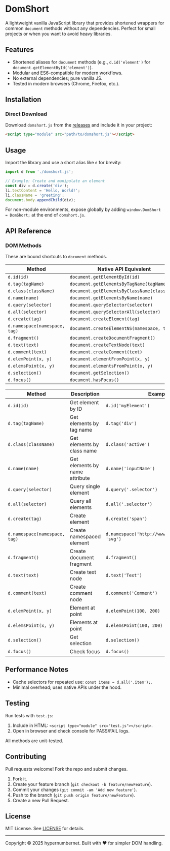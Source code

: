 # DomShort

A lightweight vanilla JavaScript library that provides shortened wrappers for common `document` methods without any dependencies. Perfect for small projects or when you want to avoid heavy libraries.

## Features
- Shortened aliases for `document` methods (e.g., `d.id('element')` for `document.getElementById('element')`).
- Modular and ES6-compatible for modern workflows.
- No external dependencies; pure vanilla JS.
- Tested in modern browsers (Chrome, Firefox, etc.).

## Installation

### Direct Download
Download `domshort.js` from the [releases](https://github.com/hypernumbernet/domshort/releases) and include it in your project:

```html
<script type="module" src="path/to/domshort.js"></script>
```

## Usage

Import the library and use a short alias like `d` for brevity:

```javascript
import d from './domshort.js';

// Example: Create and manipulate an element
const div = d.create('div');
li.textContent = 'Hello, World!';
li.className = 'greeting';
document.body.appendChild(div);
```

For non-module environments, expose globally by adding `window.DomShort = DomShort;` at the end of `domshort.js`.

## API Reference

### DOM Methods
These are bound shortcuts to `document` methods.

| Method | Native API Equivalent |
|--------|-----------------------|
| `d.id(id)` | `document.getElementById(id)` |
| `d.tag(tagName)` | `document.getElementsByTagName(tagName)` |
| `d.class(className)` | `document.getElementsByClassName(className)` |
| `d.name(name)` | `document.getElementsByName(name)` |
| `d.query(selector)` | `document.querySelector(selector)` |
| `d.all(selector)` | `document.querySelectorAll(selector)` |
| `d.create(tag)` | `document.createElement(tag)` |
| `d.namespace(namespace, tag)` | `document.createElementNS(namespace, tag)` |
| `d.fragment()` | `document.createDocumentFragment()` |
| `d.text(text)` | `document.createTextNode(text)` |
| `d.comment(text)` | `document.createComment(text)` |
| `d.elemPoint(x, y)` | `document.elementFromPoint(x, y)` |
| `d.elemsPoint(x, y)` | `document.elementsFromPoint(x, y)` |
| `d.selection()` | `document.getSelection()` |
| `d.focus()` | `document.hasFocus()` |

| Method | Description | Example |
|--------|-------------|---------|
| `d.id(id)` | Get element by ID | `d.id('myElement')` |
| `d.tag(tagName)` | Get elements by tag name | `d.tag('div')` |
| `d.class(className)` | Get elements by class name | `d.class('active')` |
| `d.name(name)` | Get elements by name attribute | `d.name('inputName')` |
| `d.query(selector)` | Query single element | `d.query('.selector')` |
| `d.all(selector)` | Query all elements | `d.all('.selector')` |
| `d.create(tag)` | Create element | `d.create('span')` |
| `d.namespace(namespace, tag)` | Create namespaced element | `d.namespace('http://www.w3.org/2000/svg', 'svg')` |
| `d.fragment()` | Create document fragment | `d.fragment()` |
| `d.text(text)` | Create text node | `d.text('Text')` |
| `d.comment(text)` | Create comment node | `d.comment('Comment')` |
| `d.elemPoint(x, y)` | Element at point | `d.elemPoint(100, 200)` |
| `d.elemsPoint(x, y)` | Elements at point | `d.elemsPoint(100, 200)` |
| `d.selection()` | Get selection | `d.selection()` |
| `d.focus()` | Check focus | `d.focus()` |

## Performance Notes
- Cache selectors for repeated use: `const items = d.all('.item');`.
- Minimal overhead; uses native APIs under the hood.

## Testing
Run tests with `test.js`:

1. Include in HTML: `<script type="module" src="test.js"></script>`.
2. Open in browser and check console for PASS/FAIL logs.

All methods are unit-tested.

## Contributing
Pull requests welcome! Fork the repo and submit changes.

1. Fork it.
2. Create your feature branch (`git checkout -b feature/newFeature`).
3. Commit your changes (`git commit -am 'Add new feature'`).
4. Push to the branch (`git push origin feature/newFeature`).
5. Create a new Pull Request.

## License
MIT License. See [LICENSE](LICENSE) for details.

---

Copyright © 2025 hypernumbernet. Built with ❤️ for simpler DOM handling.